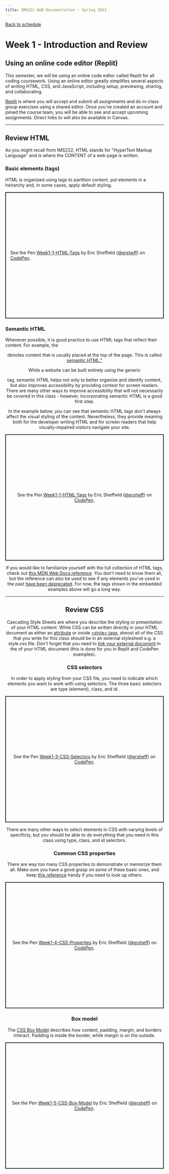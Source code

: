 ```yaml
---
title: IMS322 A&B Documentation - Spring 2023
---
```


[Back to schedule](index.md)  

# Week 1 - Introduction and Review

## Using an online code editor (Replit)
This semester, we will be using an online code editor called Replit for all coding coursework. Using an online editor greatly simplifies several aspects of writing HTML, CSS, and JavaScript, including setup, previewing, sharing, and collaborating.  

[Replit](https://replit.com) is where you will accept and submit all assignments and do in-class group exercises using a shared editor. Once you've created an account and joined the course team, you will be able to see and accept upcoming assignments. Direct links to will also be available in Canvas. 

-----

## Review HTML
As you might recall from IMS222, HTML stands for "HyperText Markup Language" and is where the CONTENT of a web page is written.


### Basic elements (tags)
HTML is organized using tags to partition content, put elements in a heirarchy and, in some cases, apply default styling.  

<p class="codepen" data-height="400" data-theme-id="dark" data-default-tab="html,result" data-slug-hash="JjLxzRz" data-editable="true" data-user="ersheff" style="height: 400px; box-sizing: border-box; display: flex; align-items: center; justify-content: center; border: 2px solid; margin: 1em 0; padding: 1em;">
  <span>See the Pen <a href="https://codepen.io/ersheff/pen/JjLxzRz">
  Week1-1-HTML-Tags</a> by Eric Sheffield (<a href="https://codepen.io/ersheff">@ersheff</a>)
  on <a href="https://codepen.io">CodePen</a>.</span>
</p>
<script async src="https://cpwebassets.codepen.io/assets/embed/ei.js"></script>


### Semantic HTML
Whenever possible, it is good practice to use HTML tags that reflect their content. For example, the <header> denotes content that is usually placed at the top of the page. This is called <a href="https://www.youtube.com/watch?v=HJ0-fUJ-2F0&t=165s" target="blank">semantic HTML."</a>

While a website can be built entirely using the generic <div> tag, semantic HTML helps not only to better organize and identify content, but also improves accessibility by providing context for screen readers. There are many other ways to improve accessibility that will not necessarily be covered in this class - however, incorporating semantic HTML is a good first step.  

In the example below, you can see that semantic HTML tags don't always affect the visual styling of the content. Nevertheless, they provide meaning both for the developer writing HTML and for screen readers that help visually-impaired visitors navigate your site.

<p class="codepen" data-height="400" data-theme-id="dark" data-default-tab="html,result" data-slug-hash="qBogvRG" data-editable="true" data-user="ersheff" style="height: 400px; box-sizing: border-box; display: flex; align-items: center; justify-content: center; border: 2px solid; margin: 1em 0; padding: 1em;">
  <span>See the Pen <a href="https://codepen.io/ersheff/pen/qBogvRG">
  Week1-1-HTML-Tags</a> by Eric Sheffield (<a href="https://codepen.io/ersheff">@ersheff</a>)
  on <a href="https://codepen.io">CodePen</a>.</span>
</p>
<script async src="https://cpwebassets.codepen.io/assets/embed/ei.js"></script>

If you would like to familiarize yourself with the full collection of HTML tags, check out <a href="https://developer.mozilla.org/en-US/docs/Web/HTML/Element" target="_blank">this MDN Web Docs reference</a>. You don't need to know them all, but the reference can also be used to see if any elements you've used in the past <a href="https://developer.mozilla.org/en-US/docs/Web/HTML/Element#obsolete_and_deprecated_elements" target="_blank">have been deprecated</a>. For now, the tags shown in the embedded examples above will go a long way.

-----


## Review CSS
Cascading Style Sheets are where you describe the styling or presentation of your HTML content. While CSS can be written directly in your HTML document as either an <a href="https://developer.mozilla.org/en-US/docs/Web/HTML/Global_attributes/style" target="_blank">attribute</a> or inside <a href="https://developer.mozilla.org/en-US/docs/Web/HTML/Element/style" target="_blank">&lt;style&gt; tags</a>, almost all of the CSS that you write for this class should be in an external stylesheet e.g. a style.css file. Don't forget that you need to <a href="https://developer.mozilla.org/en-US/docs/Web/HTML/Element/link" target="_blank">link your external document</a> in the <head> of your HTML document (this is done for you in Replit and CodePen examples).


### CSS selectors
In order to apply styling from your CSS file, you need to indicate which elements you want to work with using selectors. The three basic selectors are type (element), class, and id.

<p class="codepen" data-height="400" data-theme-id="dark" data-default-tab="html,result" data-slug-hash="GRxeRgg" data-editable="true" data-user="ersheff" style="height: 400px; box-sizing: border-box; display: flex; align-items: center; justify-content: center; border: 2px solid; margin: 1em 0; padding: 1em;">
  <span>See the Pen <a href="https://codepen.io/ersheff/pen/GRxeRgg">
  Week1-3-CSS-Selectors</a> by Eric Sheffield (<a href="https://codepen.io/ersheff">@ersheff</a>)
  on <a href="https://codepen.io">CodePen</a>.</span>
</p>
<script async src="https://cpwebassets.codepen.io/assets/embed/ei.js"></script>

There are many other ways to select elements in CSS with varying levels of specificty, but you should be able to do everything that you need in this class using type, class, and id selectors.


### Common CSS properties
There are way too many CSS properties to demonstrate or memorize them all. Make sure you have a good grasp on some of these basic ones, and keep <a href="https://developer.mozilla.org/en-US/docs/Web/CSS/Reference" target="_blank">this reference</a> handy if you need to look up others.

<p class="codepen" data-height="400" data-theme-id="dark" data-default-tab="html,result" data-slug-hash="WNzmNwj" data-editable="true" data-user="ersheff" style="height: 400px; box-sizing: border-box; display: flex; align-items: center; justify-content: center; border: 2px solid; margin: 1em 0; padding: 1em;">
  <span>See the Pen <a href="https://codepen.io/ersheff/pen/WNzmNwj">
  Week1-4-CSS-Properties</a> by Eric Sheffield (<a href="https://codepen.io/ersheff">@ersheff</a>)
  on <a href="https://codepen.io">CodePen</a>.</span>
</p>
<script async src="https://cpwebassets.codepen.io/assets/embed/ei.js"></script>


### Box model
The <a href="https://developer.mozilla.org/en-US/docs/Web/CSS/CSS_Box_Model/Introduction_to_the_CSS_box_model" target="_blank">CSS Box Model</a> describes how content, padding, margin, and borders interact. Padding is inside the border, while margin is on the outside.

<p class="codepen" data-height="400" data-theme-id="dark" data-default-tab="html,result" data-slug-hash="vYRPYXY" data-editable="true" data-user="ersheff" style="height: 400px; box-sizing: border-box; display: flex; align-items: center; justify-content: center; border: 2px solid; margin: 1em 0; padding: 1em;">
  <span>See the Pen <a href="https://codepen.io/ersheff/pen/vYRPYXY">
  Week1-5-CSS-Box-Model</a> by Eric Sheffield (<a href="https://codepen.io/ersheff">@ersheff</a>)
  on <a href="https://codepen.io">CodePen</a>.</span>
</p>
<script async src="https://cpwebassets.codepen.io/assets/embed/ei.js"></script>